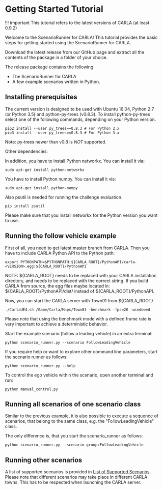 # Getting Started Tutorial

!!! important
    This tutorial refers to the latest versions of CARLA (at least 0.9.2)

Welcome to the ScenarioRunner for CARLA! This tutorial provides the basic steps
for getting started using the ScenarioRunner for CARLA.

Download the latest release from our GitHub page and extract all the contents of
the package in a folder of your choice.

The release package contains the following

  * The ScenarioRunner for CARLA
  * A few example scenarios written in Python.

## Installing prerequisites
The current version is designed to be used with Ubuntu 16.04, Python 2.7 (or
Python 3.5) and python-py-trees (v0.8.3). To install python-py-trees select one
of the following commands, depending on your Python version.
```
pip2 install --user py_trees==0.8.3 # For Python 2.x
pip3 install --user py_trees==0.8.3 # For Python 3.x
```
Note: py-trees newer than v0.8 is *NOT* supported.

Other dependencies:

In addition, you have to install Python networkx. You can install it via:
```
sudo apt-get install python-networkx
```

You have to install Python numpy. You can install it via:
```
sudo apt-get install python-numpy
```

Also psutil is needed for running the challenge evaluation.
    
    pip install psutil

Please make sure that you install networkx for the Python version you want to use.


## Running the follow vehicle example
First of all, you need to get latest master branch from CARLA. Then you have to
include CARLA Python API to the Python path:
```
export PYTHONPATH=$PYTHONPATH:${CARLA_ROOT}/PythonAPI/carla-<VERSION>.egg:${CARLA_ROOT}/PythonAPI
```
NOTE: ${CARLA_ROOT} needs to be replaced with your CARLA installation directory,
      and <VERSION> needs to be replaced with the correct string.
      If you build CARLA from source, the egg files maybe located in:
      ${CARLA_ROOT}/PythonAPI/dist/ instead of ${CARLA_ROOT}/PythonAPI.

Now, you can start the CARLA server with Town01 from ${CARLA_ROOT}
```
./CarlaUE4.sh /Game/Carla/Maps/Town01 -benchmark -fps=20 -windowed
```
Please note that using the benchmark mode with a defined frame rate is very
important to achieve a deterministic behavior.

Start the example scenario (follow a leading vehicle) in an extra terminal:
```
python scenario_runner.py --scenario FollowLeadingVehicle
```

If you require help or want to explore other command line parameters, start the scenario
runner as follows:
```
python scenario_runner.py --help
```

To control the ego vehicle within the scenario, open another terminal and run:
```
python manual_control.py
```

## Running all scenarios of one scenario class
Similar to the previous example, it is also possible to execute a sequence of scenarios,
that belong to the same class, e.g. the "FollowLeadingVehicle" class.

The only difference is, that you start the scenario_runner as follows:
```
python scenario_runner.py --scenario group:FollowLeadingVehicle
```

## Running other scenarios
A list of supported scenarios is provided in
[List of Supported Scenarios](list_of_scenarios.md). Please note that
different scenarios may take place in different CARLA towns. This has to be
respected when launching the CARLA server.
